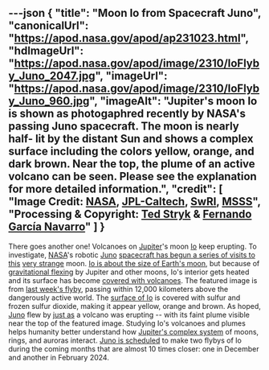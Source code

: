 ---json
{
  "title": "Moon Io from Spacecraft Juno",
  "canonicalUrl": "https://apod.nasa.gov/apod/ap231023.html",
  "hdImageUrl": "https://apod.nasa.gov/apod/image/2310/IoFlyby_Juno_2047.jpg",
  "imageUrl": "https://apod.nasa.gov/apod/image/2310/IoFlyby_Juno_960.jpg",
  "imageAlt": "Jupiter's moon Io is shown as photogaphred recently by NASA's passing Juno spacecraft. The moon is nearly half- lit by the distant Sun and shows a complex surface including the colors yellow, orange, and dark brown. Near the top, the plume of an active volcano can be seen. Please see the explanation for more detailed information.",
  "credit": [
    "Image Credit: [NASA](https://www.nasa.gov/), [JPL-Caltech](https://www.jpl.nasa.gov/), [SwRI](https://www.swri.org/), [MSSS](http://www.msss.com/)",
    "Processing & Copyright: [Ted Stryk](https://twitter.com/tedstryk) & [Fernando García Navarro](mailto:%20fergarcia%20at%20me.com)"
  ]
}
---

There goes another one! Volcanoes on [Jupiter](https://science.nasa.gov/jupiter/)'s moon [Io](https://en.wikipedia.org/wiki/Io_(moon)) keep erupting. To investigate, [NASA](https://www.nasa.gov/about/)'s robotic [Juno](https://www.jpl.nasa.gov/missions/juno) [spacecraft has begun a series of visits to this](https://apod.nasa.gov/apod/undefined) [very strange](https://www.intermountainpet.com/hubfs/Blog_Images/Dogs-tilting-their-heads.jpg) moon. [Io is about the size of Earth's moon](https://planetary.s3.amazonaws.com/web/assets/pictures/20130619_solar-system-major-moons-by-location-withtext.jpg), but because of [gravitational flexing](https://en.wikipedia.org/wiki/Volcanism_on_Io#Heat_source) by Jupiter and other moons, Io's interior gets heated and its surface has become [covered with volcanoes](https://apod.nasa.gov/apod/ap110522.html). The featured image is from [last week's flyby](https://youtu.be/yJUJmI8YI_E), passing within 12,000 kilometers above the dangerously active world. The [surface of Io](https://apod.nasa.gov/apod/ap221211.html) is covered with sulfur and frozen sulfur dioxide, making it appear yellow, orange and brown. As hoped, [Juno](https://science.nasa.gov/mission/juno/) flew by [just as](https://www.universetoday.com/163766/juno-completes-its-closest-flyby-of-io-yet/) a volcano was erupting -- with its faint plume visible near the top of the featured image. Studying Io's volcanoes and plumes helps humanity better understand how [Jupiter's complex system](https://apod.nasa.gov/apod/ap220830.html) of moons, rings, and auroras interact. [Juno is scheduled](https://en.wikipedia.org/wiki/Exploration_of_Io#Juno_spacecraft) to make two flybys of Io during the coming months that are almost 10 times closer: one in December and another in February 2024.
